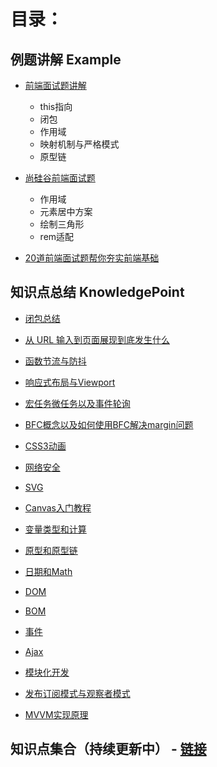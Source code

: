 # 目录：

## 例题讲解 Example

- [前端面试题讲解](./Note/example/前端面试题讲解.md)
  - this指向
  - 闭包
  - 作用域
  - 映射机制与严格模式
  - 原型链

- [尚硅谷前端面试题](./Note/example/尚硅谷前端面试题.md)
  - 作用域
  - 元素居中方案
  - 绘制三角形
  - rem适配
- [20道前端面试题帮你夯实前端基础](./Note/example/20道前端面试题帮你夯实前端基础.md)

## 知识点总结 KnowledgePoint

- [闭包总结](./Note/KnowledgePoint/1_闭包总结.md)

- [从 URL 输入到页面展现到底发生什么](./Note/KnowledgePoint/2_从url输入到页面展现的过程.md)

- [函数节流与防抖](./Note/KnowledgePoint/3_函数节流与函数防抖.md)

- [响应式布局与Viewport](./Note/KnowledgePoint/4_响应式布局与Viewport.md)

- [宏任务微任务以及事件轮询](./Note/KnowledgePoint/5_宏任务微任务以及事件轮询.md)

- [BFC概念以及如何使用BFC解决margin问题](./Note/KnowledgePoint/6_BFC.md)

- [CSS3动画](./Note/KnowledgePoint/7_CSS动画.md)

- [网络安全](./Note/KnowledgePoint/8_网络安全.md)

- [SVG](./Note/KnowledgePoint/9_SVG.md)

- [Canvas入门教程](./Note/KnowledgePoint/10_Canvas入门教程.md)

- [变量类型和计算](./Note/KnowledgePoint/11_变量类型和计算.md)

- [原型和原型链](./Note/KnowledgePoint/12_原型和原型链.md)

- [日期和Math](./Note/KnowledgePoint/13_日期和Math.md)

- [DOM](./Note/KnowledgePoint/14_DOM.md)

- [BOM](./Note/KnowledgePoint/15_BOM.md)

- [事件](./Note/KnowledgePoint/16_事件.md)

- [Ajax](./Note/KnowledgePoint/17_Ajax.md)

- [模块化开发](./Note/KnowledgePoint/18_模块化开发.md)

- [发布订阅模式与观察者模式](./Note/KnowledgePoint/19_发布订阅模式与观察者模式.md)

- [MVVM实现原理](./Note/KnowledgePoint/20_MVVM实现原理.md)

## 知识点集合（持续更新中） - [链接](./Note/知识点集合.md)

